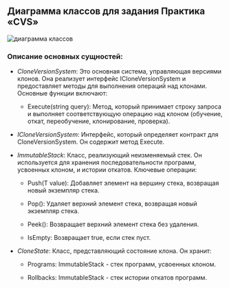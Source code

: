 ## Диаграмма классов для задания Практика «CVS»

![диаграмма классов](https://github.com/user-attachments/assets/fda22232-b6e0-46d2-86d0-043dbc933ce9)

### Описание основных сущностей:
- *CloneVersionSystem*: Это основная система, управляющая версиями клонов. Она реализует интерфейс ICloneVersionSystem и предоставляет методы для выполнения операций над клонами. Основные функции включают:

  - Execute(string query): Метод, который принимает строку запроса и выполняет соответствующую операцию над клоном (обучение, откат, переобучение, клонирование, проверка).

- *ICloneVersionSystem*: Интерфейс, который определяет контракт для CloneVersionSystem. Он содержит метод Execute.

- *ImmutableStack<T>*: Класс, реализующий неизменяемый стек. Он используется для хранения последовательности программ, усвоенных клоном, и истории откатов. Ключевые операции:

  - Push(T value): Добавляет элемент на вершину стека, возвращая новый экземпляр стека.

  - Pop(): Удаляет верхний элемент стека, возвращая новый экземпляр стека.

  - Peek(): Возвращает верхний элемент стека без удаления.

  - IsEmpty: Возвращает true, если стек пуст.

- *CloneState*: Класс, представляющий состояние клона. Он хранит:

  - Programs: ImmutableStack<string> - стек программ, усвоенных клоном.

  - Rollbacks: ImmutableStack<string> - стек истории откатов программ.
